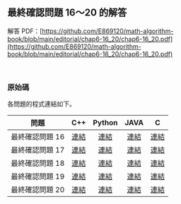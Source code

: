 ## 最終確認問題 16～20 的解答

解答 PDF：[https://github.com/E869120/math-algorithm-book/blob/main/editorial/chap6-16_20/chap6-16_20.pdf](https://github.com/E869120/math-algorithm-book/blob/main/editorial/chap6-16_20/chap6-16_20.pdf)

<br />

### 原始碼

各問題的程式連結如下。

| 問題 | C++ | Python | JAVA | C |
|:---:|:---:|:---:|:---:|:---:|
| 最終確認問題 16 | [連結](https://github.com/E869120/math-algorithm-book/blob/main/editorial/chap6-16_20/prob6-16.cpp) | [連結](https://github.com/E869120/math-algorithm-book/blob/main/editorial/chap6-16_20/prob6-16.py) | [連結](https://github.com/E869120/math-algorithm-book/blob/main/editorial/chap6-16_20/prob6-16.java) | [連結](https://github.com/E869120/math-algorithm-book/blob/main/editorial/chap6-16_20/prob6-16.c) |
| 最終確認問題 17 | [連結](https://github.com/E869120/math-algorithm-book/blob/main/editorial/chap6-16_20/prob6-17.cpp) | [連結](https://github.com/E869120/math-algorithm-book/blob/main/editorial/chap6-16_20/prob6-17.py) | [連結](https://github.com/E869120/math-algorithm-book/blob/main/editorial/chap6-16_20/prob6-17.java) | [連結](https://github.com/E869120/math-algorithm-book/blob/main/editorial/chap6-16_20/prob6-17.c) |
| 最終確認問題 18 | [連結](https://github.com/E869120/math-algorithm-book/blob/main/editorial/chap6-16_20/prob6-18.cpp) | [連結](https://github.com/E869120/math-algorithm-book/blob/main/editorial/chap6-16_20/prob6-18.py) | [連結](https://github.com/E869120/math-algorithm-book/blob/main/editorial/chap6-16_20/prob6-18.java) | [連結](https://github.com/E869120/math-algorithm-book/blob/main/editorial/chap6-16_20/prob6-18.c) |
| 最終確認問題 19 | [連結](https://github.com/E869120/math-algorithm-book/blob/main/editorial/chap6-16_20/prob6-19.cpp) | [連結](https://github.com/E869120/math-algorithm-book/blob/main/editorial/chap6-16_20/prob6-19.py) | [連結](https://github.com/E869120/math-algorithm-book/blob/main/editorial/chap6-16_20/prob6-19.java) | [連結](https://github.com/E869120/math-algorithm-book/blob/main/editorial/chap6-16_20/prob6-19.c) |
| 最終確認問題 20 | [連結](https://github.com/E869120/math-algorithm-book/blob/main/editorial/chap6-16_20/prob6-20.cpp) | [連結](https://github.com/E869120/math-algorithm-book/blob/main/editorial/chap6-16_20/prob6-20.py) | [連結](https://github.com/E869120/math-algorithm-book/blob/main/editorial/chap6-16_20/prob6-20.java) | [連結](https://github.com/E869120/math-algorithm-book/blob/main/editorial/chap6-16_20/prob6-20.c) |
